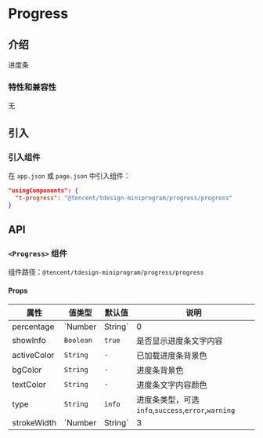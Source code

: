 # Progress

## 介绍

进度条

### 特性和兼容性

无

## 引入

### 引入组件

在 `app.json` 或 `page.json` 中引入组件：

```json
"usingComponents": {
  "t-progress": "@tencent/tdesign-miniprogram/progress/progress"
}
```
## API

### `<Progress>` 组件

组件路径：`@tencent/tdesign-miniprogram/progress/progress`

#### Props

| 属性 | 值类型 | 默认值 | 说明 |
|-----|-------|-------|-----|
| percentage | `Number | String` | 0 | 百分比（必填） |
| showInfo | `Boolean` | `true ` | 是否显示进度条文字内容 |
| activeColor | `String` | `-` | 已加载进度条背景色 |
| bgColor | `String` | `-` | 进度条背景色 |
| textColor | `String` | `-` | 进度条文字内容颜色 |
| type | `String` | `info` | 进度条类型，可选`info`,`success`,`error`,`warning` |
| strokeWidth | `Number | String` | 3 | 进度条宽度，单位px |
